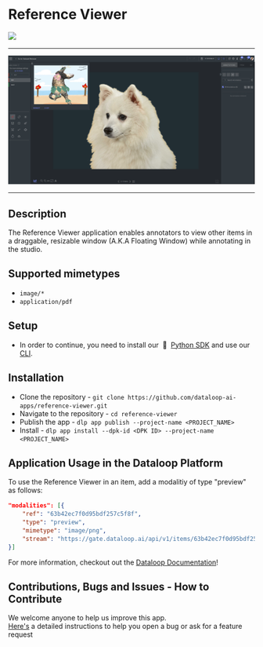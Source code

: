 # Reference Viewer

  <img height="40mm" src="https://mk0dataloop4fni44fjg.kinstacdn.com/wp-content/uploads/2020/03/logo.svg">

---

  <img src="./docs/example.png">

---
## Description

The Reference Viewer application enables annotators to view other items in a draggable, resizable window (A.K.A Floating Window) while annotating in the studio.

## Supported mimetypes
* `image/*`
* `application/pdf`


## Setup
* In order to continue, you need to install our &nbsp;🚀 &nbsp;[Python SDK](https://github.com/dataloop-ai/dtlpy) and use our [CLI](https://sdk-docs.dataloop.ai/en/latest/cli.html).

## Installation
* Clone the repository -  `git clone https://github.com/dataloop-ai-apps/reference-viewer.git`
* Navigate to the repository - `cd reference-viewer`
* Publish the app -  `dlp app publish --project-name <PROJECT_NAME>`
* Install - `dlp app install --dpk-id <DPK ID> --project-name <PROJECT_NAME>`

## Application Usage in the Dataloop Platform
To use the Reference Viewer in an item, add a modalitiy of type "preview" as follows:
``` json
"modalities": [{
    "ref": "63b42ec7f0d95bdf257c5f8f",
    "type": "preview",
    "mimetype": "image/png",
    "stream": "https://gate.dataloop.ai/api/v1/items/63b42ec7f0d95bdf257c5f8f/stream"
}]
```
For more information, checkout out the [Dataloop Documentation](https://docs.dataloop.ai/docs/modality)!
## Contributions, Bugs and Issues - How to Contribute  
We welcome anyone to help us improve this app.  
[Here's](CONTRIBUTING.md) a detailed instructions to help you open a bug or ask for a feature request